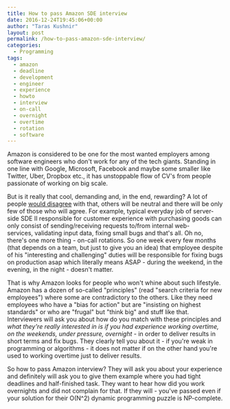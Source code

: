 ```yaml
---
title: How to pass Amazon SDE interview
date: 2016-12-24T19:45:06+00:00
author: "Taras Kushnir"
layout: post
permalink: /how-to-pass-amazon-sde-interview/
categories:
  - Programming
tags:
  - amazon
  - deadline
  - development
  - engineer
  - experience
  - howto
  - interview
  - on-call
  - overnight
  - overtime
  - rotation
  - software
---
```

Amazon is considered to be one for the most wanted employers among software engineers who don't work for any of the tech giants. Standing in one line with Google, Microsoft, Facebook and maybe some smaller like Twitter, Uber, Dropbox etc., it has unstoppable flow of CV's from people passionate of working on big scale.

But is it really that cool, demanding and, in the end, rewarding? A lot of people [would disagree](https://sites.google.com/site/thefaceofamazon/) with that, others will be neutral and there will be only few of those who will agree. For example, typical everyday job of server-side SDE II responsible for customer experience with purchasing goods can only consist of sending/receiving requests to/from internal web-services, validating input data, fixing small bugs and that's all. Oh no, there's one more thing - on-call rotations. So one week every few months (that depends on a team, but just to give you an idea) that employee despite of his "interesting and challenging" duties will be responsible for fixing bugs on production asap which literally means ASAP - during the weekend, in the evening, in the night - doesn't matter.

That is why Amazon looks for people who won't whine about such lifestyle. Amazon has a dozen of so-called "principles" (read "search criteria for new employees") where some are contradictory to the others. Like they need employees who have a "bias for action" but are "insisting on highest standards" or who are "frugal" but "think big" and stuff like that. Interviewers will ask you about how do you match with these principles and _what they're really interested in is if you had experience working overtime, on the weekends, under pressure, overnight_ - in order to deliver results in short terms and fix bugs. They clearly tell you about it - if you're weak in programming or algorithms - it does not matter if on the other hand you're used to working overtime just to deliver results.

So how to pass Amazon interview? They will ask you about your experience and definitely will ask you to give them example where you had tight deadlines and half-finished task. They want to hear how did you work overnights and did not complain for that. If they will - you've passed even if your solution for their O(N^2) dynamic programming puzzle is NP-complete.